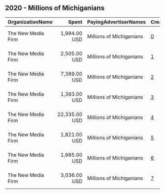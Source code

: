 ## 2020 - Millions of Michiganians 
|OrganizationName|Spent|PayingAdvertiserNames|CreativeUrls|Impressions|Genders|AgeBrackets|CountryCodes|BillingAddresses|CandidateBallotInformation|
|:---|---:|:---|:---|---:|:---|:---|:---|:---|:---|
|The New Media Firm|1,994.00 USD|Millions of Michiganians|[0](https://www.snap.com/political-ads/asset/bd2a097d0b258bce740c1ba98952208e87c58b34ab9740075fee6e0c3e0f0067?mediaType=jpg)|857,525||18+|united states|"1730 Rhode Island Ave, NW Ste 213,Washington,20036,US"|IE Supporting VP Joe Biden for President|
|The New Media Firm|2,505.00 USD|Millions of Michiganians|[1](https://www.snap.com/political-ads/asset/892e3d24c9fec7b13d5daf5a3b2a892a0a2667fe9c882a500318912b99a8ab5f?mediaType=jpg)|1,073,437||18+|united states|"1730 Rhode Island Ave, NW Ste 213,Washington,20036,US"|IE Supporting VP Joe Biden for President|
|The New Media Firm|7,389.00 USD|Millions of Michiganians|[2](https://www.snap.com/political-ads/asset/7b655a95e8ef870853e50d6b427ab250704bfb53048d7b055d186256f1facbaa?mediaType=mp4)|1,341,929||18+|united states|"1730 Rhode Island Ave, NW Ste 213,Washington,20036,US"|IE Supporting Joe Biden for President|
|The New Media Firm|1,383.00 USD|Millions of Michiganians|[3](https://www.snap.com/political-ads/asset/d1452fc30e37be4bdd8f98015456efd8cacffbf1a411c858bebbb431607176a3?mediaType=mp4)|114,379||18+|united states|"1730 Rhode Island Ave, NW Ste 213,Washington,20036,US"|IE Supporting Joe Biden for President|
|The New Media Firm|22,335.00 USD|Millions of Michiganians|[4](https://www.snap.com/political-ads/asset/daa02c78e22692bcec08700de880cc2207ccc49eee258a977a4ef30b5dd7b3a8?mediaType=mp4)|3,014,673||18+|united states|"1730 Rhode Island Ave, NW Ste 213,Washington,20036,US"|IE Supporting Senator Gary Peters|
|The New Media Firm|1,821.00 USD|Millions of Michiganians|[5](https://www.snap.com/political-ads/asset/7b655a95e8ef870853e50d6b427ab250704bfb53048d7b055d186256f1facbaa?mediaType=mp4)|146,085||18+|united states|"1730 Rhode Island Ave, NW Ste 213,Washington,20036,US"|IE Supporting Joe Biden for President|
|The New Media Firm|1,985.00 USD|Millions of Michiganians|[6](https://www.snap.com/political-ads/asset/d1452fc30e37be4bdd8f98015456efd8cacffbf1a411c858bebbb431607176a3?mediaType=mp4)|278,674||18+|united states|"1730 Rhode Island Ave, NW Ste 213,Washington,20036,US"|IE Supporting Joe Biden for President|
|The New Media Firm|3,036.00 USD|Millions of Michiganians|[7](https://www.snap.com/political-ads/asset/daa02c78e22692bcec08700de880cc2207ccc49eee258a977a4ef30b5dd7b3a8?mediaType=mp4)|258,141||18+|united states|"1730 Rhode Island Ave, NW Ste 213,Washington,20036,US"|IE Supporting Senator Gary Peters|
